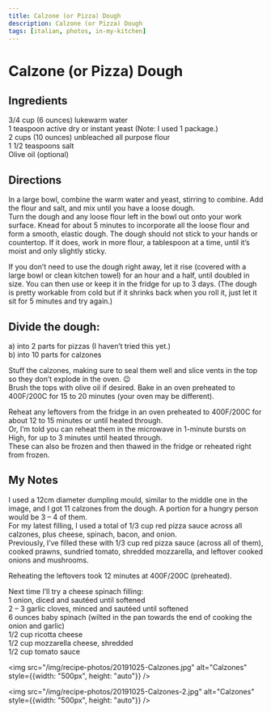 ```yaml
---
title: Calzone (or Pizza) Dough
description: Calzone (or Pizza) Dough
tags: [italian, photos, in-my-kitchen]
---
```


# Calzone (or Pizza) Dough

## Ingredients
3/4 cup (6 ounces) lukewarm water  
1 teaspoon active dry or instant yeast (Note: I used 1 package.)  
2 cups (10 ounces) unbleached all purpose flour  
1 1/2 teaspoons salt  
Olive oil (optional)

## Directions
In a large bowl, combine the warm water and yeast, stirring to combine. Add the flour and salt, and mix until you have a loose dough.  
Turn the dough and any loose flour left in the bowl out onto your work surface. Knead for about 5 minutes to incorporate all the loose flour and form a smooth, elastic dough. The dough should not stick to your hands or countertop. If it does, work in more flour, a tablespoon at a time, until it’s moist and only slightly sticky.

If you don’t need to use the dough right away, let it rise (covered with a large bowl or clean kitchen towel) for an hour and a half, until doubled in size. You can then use or keep it in the fridge for up to 3 days. (The dough is pretty workable from cold but if it shrinks back when you roll it, just let it sit for 5 minutes and try again.)

## Divide the dough:
a) into 2 parts for pizzas (I haven’t tried this yet.)  
b) into 10 parts for calzones  

Stuff the calzones, making sure to seal them well and slice vents in the top so they don’t explode in the oven. 😉  
Brush the tops with olive oil if desired. Bake in an oven preheated to 400F/200C for 15 to 20 minutes (your oven may be different).  

Reheat any leftovers from the fridge in an oven preheated to 400F/200C for about 12 to 15 minutes or until heated through.  
Or, I’m told you can reheat them in the microwave in 1-minute bursts on High, for up to 3 minutes until heated through.  
These can also be frozen and then thawed in the fridge or reheated right from frozen.

## My Notes
I used a 12cm diameter dumpling mould, similar to the middle one in the image, and I got 11 calzones from the dough. A portion for a hungry person would be 3 – 4 of them.  
For my latest filling, I used a total of 1/3 cup red pizza sauce across all calzones, plus cheese, spinach, bacon, and onion.  
Previously, I’ve filled these with 1/3 cup red pizza sauce (across all of them), cooked prawns, sundried tomato, shredded mozzarella, and leftover cooked onions and mushrooms.

Reheating the leftovers took 12 minutes at 400F/200C (preheated).

Next time I’ll try a cheese spinach filling:  
1 onion, diced and sautéed until softened  
2 – 3 garlic cloves, minced and sautéed until softened  
6 ounces baby spinach (wilted in the pan towards the end of cooking the onion and garlic)  
1/2 cup ricotta cheese  
1/2 cup mozzarella cheese, shredded  
1/2 cup tomato sauce

<img src="/img/recipe-photos/20191025-Calzones.jpg" alt="Calzones" style={{width: "500px", height: "auto"}} />

<img src="/img/recipe-photos/20191025-Calzones-2.jpg" alt="Calzones" style={{width: "500px", height: "auto"}} />